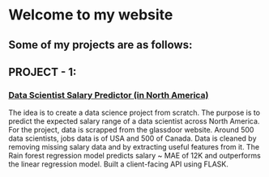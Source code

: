 # Welcome to my website 

## Some of my projects are as follows: 

## PROJECT - 1: 
### <a href='https://github.com/arooj1/ds_salary_proj' >Data Scientist Salary Predictor (in North America)</a>

<p>The idea is to create a data science project from scratch. The purpose is to predict the expected salary range of a data scientist across North America.
For the project, data is scrapped from the glassdoor website. Around 500 data scientists, jobs data is of USA and 500 of Canada.
Data is cleaned by removing missing salary data and by extracting useful features from it.
The Rain forest regression model predicts salary ~ MAE of 12K and outperforms the linear regression model.
Built a client-facing API using FLASK.</p>



